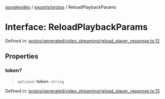 [googlevideo](../../../README.md) / [exports/protos](../README.md) / ReloadPlaybackParams

# Interface: ReloadPlaybackParams

Defined in: [protos/generated/video\_streaming/reload\_player\_response.ts:12](https://github.com/LuanRT/googlevideo/blob/5b84100979befab767d819a9606dde964d469341/protos/generated/video_streaming/reload_player_response.ts#L12)

## Properties

### token?

> `optional` **token**: `string`

Defined in: [protos/generated/video\_streaming/reload\_player\_response.ts:13](https://github.com/LuanRT/googlevideo/blob/5b84100979befab767d819a9606dde964d469341/protos/generated/video_streaming/reload_player_response.ts#L13)
